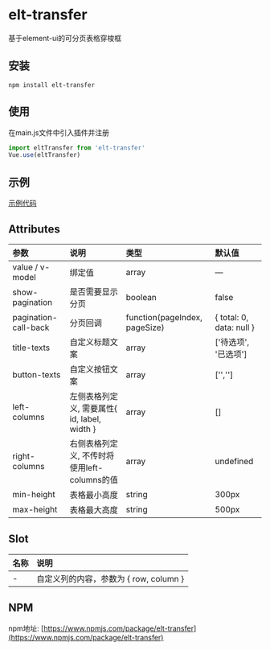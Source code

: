 # elt-transfer
基于element-ui的可分页表格穿梭框

## 安装
`npm install elt-transfer`

## 使用
在main.js文件中引入插件并注册
``` js
import eltTransfer from 'elt-transfer'
Vue.use(eltTransfer)
```

## 示例

[示例代码](/examples/App.vue)

## Attributes
| 参数 | 说明 | 类型 | 默认值 |
| :--- | :--- | :--- | :--- |
| value / v-model | 绑定值 | array | — |
| show-pagination | 是否需要显示分页 | boolean | false |
| pagination-call-back | 分页回调 | function(pageIndex, pageSize) | { total: 0, data: null } |
| title-texts | 自定义标题文案 | array | ['待选项', '已选项'] |
| button-texts | 自定义按钮文案 | array | ['',''] |
| left-columns | 左侧表格列定义, 需要属性{ id, label, width } | array | [] |
| right-columns | 右侧表格列定义, 不传时将使用left-columns的值  | array | undefined |
| min-height | 表格最小高度 | string | 300px |
| max-height | 表格最大高度 | string | 500px |

## Slot
| 名称 | 说明 |
| :--- | :--- |
| - | 自定义列的内容，参数为 { row, column } |


## NPM
npm地址: [https://www.npmjs.com/package/elt-transfer](https://www.npmjs.com/package/elt-transfer)

